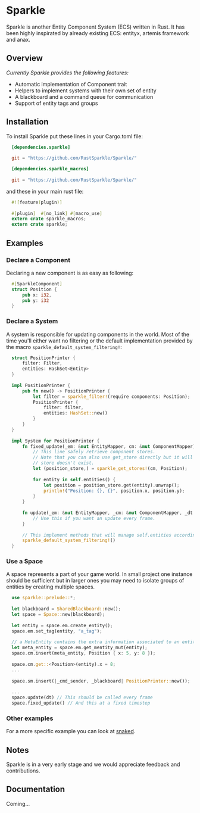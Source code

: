 Sparkle
=======

Sparkle is another Entity Component System (ECS) written in Rust. It has been highly inspirated
by already existing ECS: entityx, artemis framework and anax.

## Overview

*Currently Sparkle provides the following features:*

- Automatic implementation of Component trait
- Helpers to implement systems with their own set of entity
- A blackboard and a command queue for communication
- Support of entity tags and groups

## Installation

To install Sparkle put these lines in your Cargo.toml file:

```toml
  [dependencies.sparkle]
  
  git = "https://github.com/RustSparkle/Sparkle/"

  [dependencies.sparkle_macros]
  
  git = "https://github.com/RustSparkle/Sparkle/"
```

and these in your main rust file:

```rust
  #![feature(plugin)]
  
  #[plugin]  #[no_link] #[macro_use]
  extern crate sparkle_macros;
  extern crate sparkle;
```

## Examples

### Declare a Component

Declaring a new component is as easy as following:

```rust
  #[SparkleComponent]
  struct Position {
      pub x: i32,
      pub y: i32
  }
```

### Declare a System

A system is responsible for updating components in the world. Most of the time you'll either want no filtering or the default implementation provided by the macro `sparkle_default_system_filtering!`:

```rust
  struct PositionPrinter {
      filter: Filter,
      entities: HashSet<Entity>
  }
  
  impl PositionPrinter {
      pub fn new() -> PositionPrinter {
          let filter = sparkle_filter!(require components: Position);
          PositionPrinter {
              filter: filter,
              entities: HashSet::new()
          }
      }
  }
  
  impl System for PositionPrinter {
      fn fixed_update(_em: &mut EntityMapper, cm: &mut ComponentMapper) {
          // This line safely retrieve component stores.
          // Note that you can also use get_store directly but it will panic if the
          // store doesn't exist.
          let (position_store,) = sparkle_get_stores!(cm, Position);
          
          for entity in self.entities() {
              let position = position_store.get(entity).unwrap();
              println!("Position: {}, {}", position.x, position.y);
          }
      }
      
      fn update(_em: &mut EntityMapper, _cm: &mut ComponentMapper, _dt: f32) {
          // Use this if you want an update every frame.
      }
      
      // This implement methods that will manage self.entities according to the filter
      sparkle_default_system_filtering!()
  }
```

### Use a Space

A space represents a part of your game world. In small project one instance should be sufficient but in larger ones you may need to isolate groups of entities by creating multiple spaces.

```rust
  use sparkle::prelude::*;
  
  let blackboard = SharedBlackboard::new();
  let space = Space::new(blackboard);
  
  let entity = space.em.create_entity();
  space.em.set_tag(entity, "a_tag");
  
  // a MetaEntity contains the extra information associated to an entity.
  let meta_entity = space.em.get_mentity_mut(entity);
  space.cm.insert(meta_entity, Position { x: 5, y: 8 });
  
  space.cm.get::<Position>(entity).x = 8;
  ...
  
  space.sm.insert(|_cmd_sender, _blackboard| PositionPrinter::new());
  
  ...
  space.update(dt) // This should be called every frame
  space.fixed_update() // And this at a fixed timestep
```

### Other examples

For a more specific example you can look at [snaked](https://github.com/RustSparkle/Snaked).

## Notes

Sparkle is in a very early stage and we would appreciate feedback and contributions.

## Documentation

Coming...
